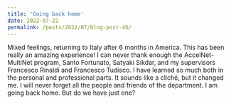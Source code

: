 ```yaml
---
title: 'Going back home'
date: 2022-07-22
permalink: /posts/2022/07/blog-post-4b/
---
```


Mixed feelings, returning to Italy after 6 months in America. 
This has been really an amazing experience! I can never thank enough the AccelNet-MultiNet program, Santo Fortunato, Satyaki Sikdar, and my supervisors Francesco Rinaldi and Francesco Tudisco.
I have learned so much both in the personal and professional parts. It sounds like a cliché, but it changed me. 
I will never forget all the people and friends of the department. 
I am going back home. But do we have just one? 
